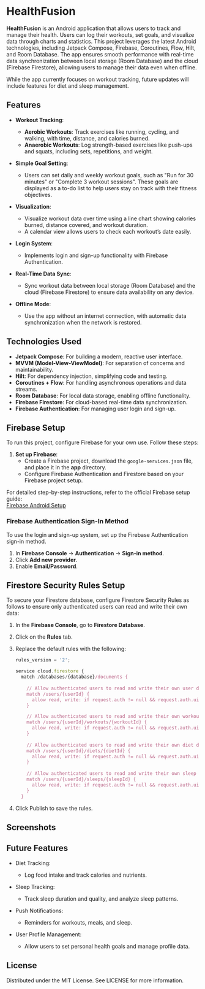# HealthFusion

**HealthFusion** is an Android application that allows users to track and manage their health. Users can log their workouts, set goals, and visualize data through charts and statistics. This project leverages the latest Android technologies, including Jetpack Compose, Firebase, Coroutines, Flow, Hilt, and Room Database. The app ensures smooth performance with real-time data synchronization between local storage (Room Database) and the cloud (Firebase Firestore), allowing users to manage their data even when offline.

While the app currently focuses on workout tracking, future updates will include features for diet and sleep management.

## Features

- **Workout Tracking**:
  - **Aerobic Workouts**: Track exercises like running, cycling, and walking, with time, distance, and calories burned.
  - **Anaerobic Workouts**: Log strength-based exercises like push-ups and squats, including sets, repetitions, and weight.

- **Simple Goal Setting**:
  - Users can set daily and weekly workout goals, such as "Run for 30 minutes" or "Complete 3 workout sessions". These goals are displayed as a to-do list to help users stay on track with their fitness objectives.

- **Visualization**:
  - Visualize workout data over time using a line chart showing calories burned, distance covered, and workout duration.
  - A calendar view allows users to check each workout’s date easily.

- **Login System**:
  - Implements login and sign-up functionality with Firebase Authentication.

- **Real-Time Data Sync**:
  - Sync workout data between local storage (Room Database) and the cloud (Firebase Firestore) to ensure data availability on any device.

- **Offline Mode**:
  - Use the app without an internet connection, with automatic data synchronization when the network is restored.

## Technologies Used

- **Jetpack Compose**: For building a modern, reactive user interface.
- **MVVM (Model-View-ViewModel)**: For separation of concerns and maintainability.
- **Hilt**: For dependency injection, simplifying code and testing.
- **Coroutines + Flow**: For handling asynchronous operations and data streams.
- **Room Database**: For local data storage, enabling offline functionality.
- **Firebase Firestore**: For cloud-based real-time data synchronization.
- **Firebase Authentication**: For managing user login and sign-up.

## Firebase Setup

To run this project, configure Firebase for your own use. Follow these steps:

1. **Set up Firebase**:
   - Create a Firebase project, download the `google-services.json` file, and place it in the **app** directory.
   - Configure Firebase Authentication and Firestore based on your Firebase project setup.

For detailed step-by-step instructions, refer to the official Firebase setup guide:  
[Firebase Android Setup](https://firebase.google.com/docs/android/setup)

### Firebase Authentication Sign-In Method

To use the login and sign-up system, set up the Firebase Authentication sign-in method.

1. In **Firebase Console** → **Authentication** → **Sign-in method**.
2. Click **Add new provider**.
3. Enable **Email/Password**.

## Firestore Security Rules Setup

To secure your Firestore database, configure Firestore Security Rules as follows to ensure only authenticated users can read and write their own data:

1. In the **Firebase Console**, go to **Firestore Database**.
2. Click on the **Rules** tab.
3. Replace the default rules with the following:

   ```javascript
   rules_version = '2';

   service cloud.firestore {
     match /databases/{database}/documents {
       
       // Allow authenticated users to read and write their own user document
       match /users/{userId} {
         allow read, write: if request.auth != null && request.auth.uid == userId;
       }

       // Allow authenticated users to read and write their own workout documents
       match /users/{userId}/workouts/{workoutId} {
         allow read, write: if request.auth != null && request.auth.uid == userId;
       }
       
       // Allow authenticated users to read and write their own diet documents
       match /users/{userId}/diets/{dietId} {
         allow read, write: if request.auth != null && request.auth.uid == userId;
       }
       
       // Allow authenticated users to read and write their own sleep documents
       match /users/{userId}/sleeps/{sleepId} {
         allow read, write: if request.auth != null && request.auth.uid == userId;
       }
     }
4. Click Publish to save the rules.

## Screenshots
<!-- Workout screen screenshot -->
<!-- Statistics visualization screen screenshot -->
<!-- Goal setting screen screenshot -->

## Future Features
- Diet Tracking:
  - Log food intake and track calories and nutrients.

- Sleep Tracking:
  - Track sleep duration and quality, and analyze sleep patterns.

- Push Notifications:
  - Reminders for workouts, meals, and sleep.

- User Profile Management:
  - Allow users to set personal health goals and manage profile data.

## License
Distributed under the MIT License. See LICENSE for more information.
   
